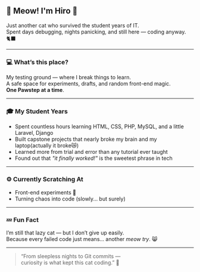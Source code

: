 ## 🐾 Meow! I'm Hiro 🐾  

Just another cat who survived the student years of IT.  
Spent days debugging, nights panicking, and still here — coding anyway. 🐈‍⬛  

---

### 💻 What’s this place?
My testing ground — where I break things to learn.  
A safe space for experiments, drafts, and random front-end magic.  
**One Pawstep at a time**.  

---

### 🎓 My Student Years
- Spent countless hours learning HTML, CSS, PHP, MySQL, and a little Laravel, Django
- Built capstone projects that nearly broke my brain and my laptop(actually it broke😿)
- Learned more from trial and error than any tutorial ever taught 
- Found out that *"it finally worked!"* is the sweetest phrase in tech  

---

### ⚙️ Currently Scratching At
- Front-end experiments 🧩  
- Turning chaos into code (slowly... but surely)  

---

### 💤 Fun Fact
I’m still that lazy cat — but I don’t give up easily.  
Because every failed code just means… another *meow try*. 😸  

---

> “From sleepless nights to Git commits —  
> curiosity is what kept this cat coding.” 🐾  
<!--
**sicken1/sicken1** is a ✨ _special_ ✨ repository because its `README.md` (this file) appears on your GitHub profile.

Here are some ideas to get you started:

- 🔭 I’m currently working on ...
- 🌱 I’m currently learning ...
- 👯 I’m looking to collaborate on ...
- 🤔 I’m looking for help with ...
- 💬 Ask me about ...
- 📫 How to reach me: ...
- 😄 Pronouns: ...
- ⚡ Fun fact: ...
-->

